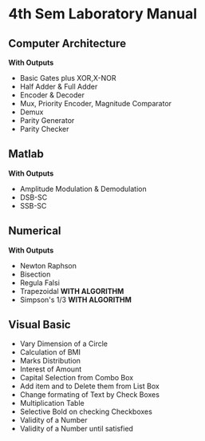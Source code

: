 # 4th Sem Laboratory Manual

## Computer Architecture
**With Outputs**
- Basic Gates plus XOR,X-NOR
- Half Adder & Full Adder
- Encoder & Decoder
- Mux, Priority Encoder, Magnitude 
Comparator
- Demux
- Parity Generator
- Parity Checker

## Matlab
**With Outputs**
- Amplitude Modulation & Demodulation
- DSB-SC
- SSB-SC

## Numerical
**With Outputs**
- Newton Raphson
- Bisection
- Regula Falsi 
- Trapezoidal **WITH ALGORITHM**
- Simpson's 1/3 **WITH ALGORITHM**

## Visual Basic
- Vary Dimension of a Circle
- Calculation of BMI
- Marks Distribution
- Interest of Amount
- Capital Selection from Combo Box
- Add item and to Delete them from List Box
- Change formating of Text by Check Boxes
- Multiplication Table
- Selective Bold on checking Checkboxes
- Validity of a Number
- Validity of a Number until satisfied

